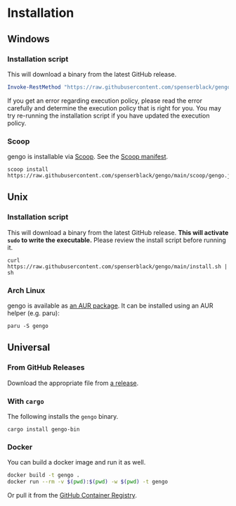 # Installation

## Windows

### Installation script

This will download a binary from the latest GitHub release.

```powershell
Invoke-RestMethod "https://raw.githubusercontent.com/spenserblack/gengo/main/install.ps1" | Invoke-Expression
```

If you get an error regarding execution policy, please read the error carefully and
determine the execution policy that is right for you. You may try re-running the
installation script if you have updated the execution policy.

### Scoop

gengo is installable via [Scoop](https://scoop.sh). See the [Scoop manifest][scoop-manifest].

```batch
scoop install https://raw.githubusercontent.com/spenserblack/gengo/main/scoop/gengo.json
```

## Unix

### Installation script

This will download a binary from the latest GitHub release.
**This will activate `sudo` to write the executable.** Please review the install script
before running it.

```shell
curl https://raw.githubusercontent.com/spenserblack/gengo/main/install.sh | sh
```

### Arch Linux

gengo is available as [an AUR package](https://aur.archlinux.org/packages/gengo/).
It can be installed using an AUR helper (e.g. paru):

```shell
paru -S gengo
```

## Universal

### From GitHub Releases

Download the appropriate file from [a release](https://github.com/spenserblack/gengo/releases).

### With `cargo`

The following installs the `gengo` binary.

```shell
cargo install gengo-bin
```

### Docker

You can build a docker image and run it as well.

```bash
docker build -t gengo .
docker run --rm -v $(pwd):$(pwd) -w $(pwd) -t gengo
```

Or pull it from the [GitHub Container Registry][ghcr-package].

[ghcr-package]: https://github.com/users/spenserblack/packages/container/package/gengo
[scoop-manifest]: ../scoop/gengo.json
